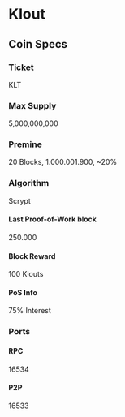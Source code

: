 
# Klout

## Coin Specs

### Ticket
KLT

### Max Supply
5,000,000,000

### Premine
20 Blocks, 1.000.001.900, ~20%

### Algorithm
Scrypt

#### Last Proof-of-Work block
250.000

#### Block Reward
100 Klouts

#### PoS Info
75% Interest

### Ports

#### RPC
16534

#### P2P
16533
